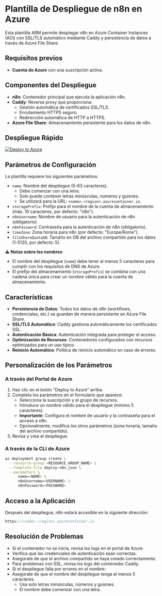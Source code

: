 # Plantilla de Despliegue de n8n en Azure

Esta plantilla ARM permite desplegar n8n en Azure Container Instances (ACI) con SSL/TLS automático mediante Caddy y persistencia de datos a través de Azure File Share.

## Requisitos previos

- **Cuenta de Azure** con una suscripción activa.

## Componentes del Despliegue

- **n8n**: Contenedor principal que ejecuta la aplicación n8n.
- **Caddy**: Reverse proxy que proporciona:
  - Gestión automática de certificados SSL/TLS.
  - Enrutamiento HTTPS seguro.
  - Redirección automática de HTTP a HTTPS.
- **Azure File Share**: Almacenamiento persistente para los datos de n8n.

## Despliegue Rápido

[![Deploy to Azure](https://aka.ms/deploytoazurebutton)](https://portal.azure.com/#create/Microsoft.Template/uri/https%3A%2F%2Fraw.githubusercontent.com%2Fdanilozito%2Fn8n-azure-deploy%2Fmain%2Fdeploy-n8n.json)

## Parámetros de Configuración

La plantilla requiere los siguientes parámetros:

- `name`: Nombre del despliegue (5-63 caracteres).
  - Debe comenzar con una letra.
  - Solo puede contener letras minúsculas, números y guiones.
  - Se utilizará para la URL: `<name>.<region>.azurecontainer.io`.
- `storagePrefix`: Prefijo para el nombre de la cuenta de almacenamiento (máx. 10 caracteres, por defecto: "n8n").
- `n8nUsername`: Nombre de usuario para la autenticación de n8n (obligatorio).
- `n8nPassword`: Contraseña para la autenticación de n8n (obligatorio).
- `timeZone`: Zona horaria para n8n (por defecto: "Europe/Rome").
- `fileShareQuotaGB`: Tamaño en GB del archivo compartido para los datos (1-5120, por defecto: 5).

⚠️ **Notas sobre los nombres**:
- El nombre del despliegue (`name`) debe tener al menos 5 caracteres para cumplir con los requisitos de DNS de Azure.
- El prefijo del almacenamiento (`storagePrefix`) se combina con una cadena única para crear un nombre válido para la cuenta de almacenamiento.

## Características

- **Persistencia de Datos**: Todos los datos de n8n (workflows, credenciales, etc.) se guardan de manera persistente en Azure File Share.
- **SSL/TLS Automático**: Caddy gestiona automáticamente los certificados SSL.
- **Autenticación Básica**: Autenticación integrada para proteger el acceso.
- **Optimización de Recursos**: Contenedores configurados con recursos optimizados para un uso típico.
- **Reinicio Automático**: Política de reinicio automático en caso de errores.

## Personalización de los Parámetros

### A través del Portal de Azure
1. Haz clic en el botón "Deploy to Azure" arriba.
2. Completa los parámetros en el formulario que aparece:
   - Selecciona la suscripción y el grupo de recursos.
   - Introduce un nombre válido para el despliegue (mínimo 5 caracteres).
   - **Importante**: Configura el nombre de usuario y la contraseña para el acceso a n8n.
   - Opcionalmente, modifica los otros parámetros (zona horaria, tamaño del archivo compartido).
3. Revisa y crea el despliegue.

### A través de la CLI de Azure

```bash
az deployment group create \
  --resource-group <RESOURCE_GROUP_NAME> \
  --template-file deploy-n8n.json \
  --parameters \
      name=<NAME> \
      n8nUsername=<USERNAME> \
      n8nPassword=<PASSWORD>
```

## Acceso a la Aplicación
Después del despliegue, n8n estará accesible en la siguiente dirección:

```php
https://<name>.<region>.azurecontainer.io
```

## Resolución de Problemas
- Si el contenedor no se inicia, revisa los logs en el portal de Azure.
- Verifica que las credenciales de autenticación sean correctas.
- Asegúrate de que el archivo compartido se haya creado correctamente.
- Para problemas con SSL, revisa los logs del contenedor Caddy.
- Si el despliegue falla por errores en el nombre:
- Asegúrate de que el nombre del despliegue tenga al menos 5 caracteres.
    - Usa solo letras minúsculas, números y guiones.
    - El nombre debe comenzar con una letra.